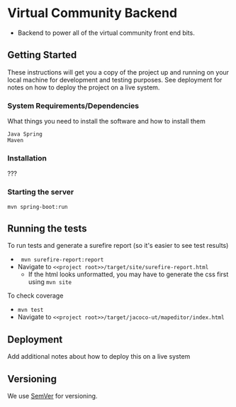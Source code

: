 # Virtual Community Backend

* Backend to power all of the virtual community front end bits.

## Getting Started

These instructions will get you a copy of the project up and running on your local machine for development and testing purposes. See deployment for notes on how to deploy the project on a live system.

### System Requirements/Dependencies
What things you need to install the software and how to install them

```
Java Spring
Maven
```

### Installation

???

### Starting the server
```
mvn spring-boot:run
```

## Running the tests
To run tests and generate a surefire report (so it's easier to see test results)
* `` mvn surefire-report:report``
* Navigate to ``<<project root>>/target/site/surefire-report.html``
    * If the html looks unformatted, you may have to generate the css first using ``mvn site``

To check coverage
* ``mvn test``
* Navigate to ``<<project root>>/target/jacoco-ut/mapeditor/index.html``

## Deployment

Add additional notes about how to deploy this on a live system


## Versioning

We use [SemVer](http://semver.org/) for versioning.
